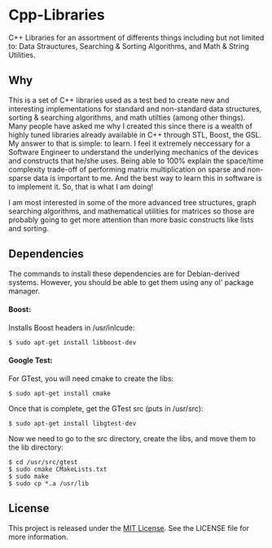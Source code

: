 Cpp-Libraries
===================

C++ Libraries for an assortment of differents things including but not limited to: Data Strauctures, Searching & Sorting Algorithms, and Math & String Utilities. 

Why
-------

This is a set of C++ libraries used as a test bed to create new and interesting implementations for standard and non-standard data structures, sorting & searching algorithms, and math utilties (among other things). Many people have asked me why I created this since there is a wealth of highly tuned libraries already available in C++ through STL, Boost, the GSL. My answer to that is simple: to learn. I feel it extremely neccessary for a Software Engineer to understand the underlying mechanics of the devices and constructs that he/she uses. Being able to 100% explain the space/time complexity trade-off of performing matrix multiplication on sparse and non-sparse data is important to me. And the best way to learn this in software is to implement it. So, that is what I am doing!

I am most interested in some of the more advanced tree structures, graph searching algorithms, and mathematical utilities for matrices so those are probably going to get more attention than more basic constructs like lists and sorting.

Dependencies
------------

The commands to install these dependencies are for Debian-derived systems. However, you should be able to get them using any ol' package manager.

#### Boost:

Installs Boost headers in /usr/inlcude:

    $ sudo apt-get install libboost-dev

#### Google Test:

For GTest, you will need cmake to create the libs:

    $ sudo apt-get install cmake

Once that is complete, get the GTest src (puts in /usr/src):

    $ sudo apt-get install libgtest-dev

Now we need to go to the src directory, create the libs, and move them to the lib directory:

    $ cd /usr/src/gtest
    $ sudo cmake CMakeLists.txt
    $ sudo make
    $ sudo cp *.a /usr/lib

License
-----------
This project is released under the [MIT License](http://opensource.org/licenses/MIT). See the LICENSE file for more information.

